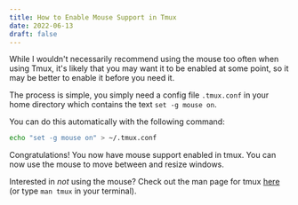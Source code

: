 ```yaml
---
title: How to Enable Mouse Support in Tmux
date: 2022-06-13
draft: false
---
```


While I wouldn't necessarily recommend using the mouse too often when using Tmux, it's likely that you may want it to be enabled at some point, so it may be better to enable it before you need it.

The process is simple, you simply need a config file `.tmux.conf` in your home directory which contains the text `set -g mouse on`.

You can do this automatically with the following command:
```sh
echo "set -g mouse on" > ~/.tmux.conf
```

Congratulations! You now have mouse support enabled in tmux. You can now use the mouse to move between and resize windows.

Interested in *not* using the mouse? Check out the man page for tmux [here](https://manpages.ubuntu.com/manpages/bionic/man1/tmux.1.html#:~:text=command%20is%20assumed.-,KEY%20BINDINGS,in%20the%20current%20window%20forwards.) (or type `man tmux` in your terminal).